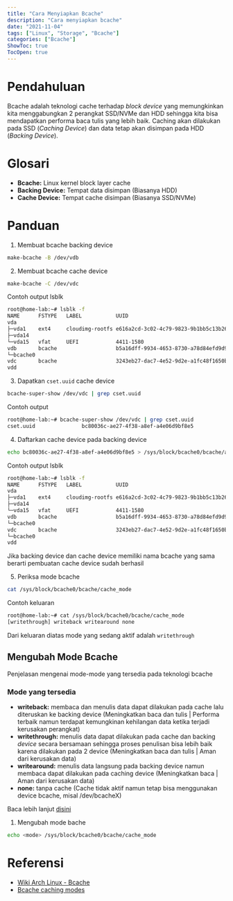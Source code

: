 ```yaml
---
title: "Cara Menyiapkan Bcache"
description: "Cara menyiapkan bcache"
date: "2021-11-04"
tags: ["Linux", "Storage", "Bcache"]
categories: ["Bcache"]
ShowToc: true
TocOpen: true
---
```


# Pendahuluan
Bcache adalah teknologi cache terhadap _block device_ yang memungkinkan kita menggabungkan 2 perangkat SSD/NVMe dan HDD sehingga kita bisa mendapatkan performa baca tulis yang lebih baik. Caching akan dilakukan pada SSD (_Caching Device_) dan data tetap akan disimpan pada HDD (_Backing Device_).

# Glosari
- **Bcache:** Linux kernel block layer cache
- **Backing Device:** Tempat data disimpan (Biasanya HDD)
- **Cache Device:** Tempat cache disimpan (Biasanya SSD/NVMe)

# Panduan
1. Membuat bcache backing device
```bash
make-bcache -B /dev/vdb
```

2. Membuat bcache cache device
```bash
make-bcache -C /dev/vdc
```

Contoh output lsblk
```bash
root@home-lab:~# lsblk -f
NAME      FSTYPE   LABEL           UUID                                 FSAVAIL FSUSE% MOUNTPOINT
vda
├─vda1    ext4     cloudimg-rootfs e616a2cd-3c02-4c79-9823-9b1bb5c13b26   88.3G     9% /
├─vda14
└─vda15   vfat     UEFI            4411-1580                              97.8M     6% /boot/efi
vdb       bcache                   b5a16dff-9934-4653-8730-a78d84efd9d9
└─bcache0
vdc       bcache                   3243eb27-dac7-4e52-9d2e-a1fc48f1650b
vdd
```

3. Dapatkan `cset.uuid` cache device
```bash
bcache-super-show /dev/vdc | grep cset.uuid
```

Contoh output
```bash
root@home-lab:~# bcache-super-show /dev/vdc | grep cset.uuid
cset.uuid               bc80036c-ae27-4f38-a8ef-a4e06d9bf8e5
```

4. Daftarkan cache device pada backing device
```bash
echo bc80036c-ae27-4f38-a8ef-a4e06d9bf8e5 > /sys/block/bcache0/bcache/attach
```

Contoh output lsblk
```bash
root@home-lab:~# lsblk -f
NAME      FSTYPE   LABEL           UUID                                 FSAVAIL FSUSE% MOUNTPOINT
vda
├─vda1    ext4     cloudimg-rootfs e616a2cd-3c02-4c79-9823-9b1bb5c13b26   88.3G     9% /
├─vda14
└─vda15   vfat     UEFI            4411-1580                              97.8M     6% /boot/efi
vdb       bcache                   b5a16dff-9934-4653-8730-a78d84efd9d9
└─bcache0
vdc       bcache                   3243eb27-dac7-4e52-9d2e-a1fc48f1650b
└─bcache0
vdd
```
Jika backing device dan cache device memiliki nama bcache yang sama berarti pembuatan cache device sudah berhasil

5. Periksa mode bcache
```bash
cat /sys/block/bcache0/bcache/cache_mode
```

Contoh keluaran
```bash
root@home-lab:~# cat /sys/block/bcache0/bcache/cache_mode
[writethrough] writeback writearound none
```
Dari keluaran diatas mode yang sedang aktif adalah `writethrough`

## Mengubah Mode Bcache
Penjelasan mengenai mode-mode yang tersedia pada teknologi bcache

### Mode yang tersedia
- **writeback:** membaca dan menulis data dapat dilakukan pada cache lalu diteruskan ke backing device (Meningkatkan baca dan tulis | Performa terbaik namun terdapat kemungkinan kehilangan data ketika terjadi kerusakan perangkat) 
- **writethrough:** menulis data dapat dilakukan pada cache dan backing _device_ secara bersamaan sehingga proses penulisan bisa lebih baik karena dilakukan pada 2 device (Meningkatkan baca dan tulis | Aman dari kerusakan data)
- **writearound:** menulis data langsung pada backing device namun membaca dapat dilakukan pada caching device (Meningkatkan baca | Aman dari kerusakan data)
- **none:** tanpa cache (Cache tidak aktif namun tetap bisa menggunakan device bcache, misal /dev/bcacheX)

Baca lebih lanjut [disini](https://wiki.ubuntu.com/ServerTeam/Bcache)

1. Mengubah mode bache
```bash
echo <mode> /sys/block/bcache0/bcache/cache_mode
```

# Referensi
- [Wiki Arch Linux - Bcache](https://wiki.archlinux.org/title/bcache)
- [Bcache caching modes](https://wiki.ubuntu.com/ServerTeam/Bcache)